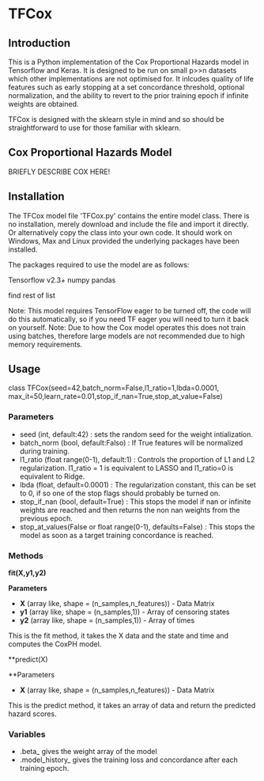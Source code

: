 # TFCox

## Introduction
This is a Python implementation of the Cox Proportional Hazards model in Tensorflow and Keras. It is designed to be run on small p>>n datasets which other implementations are not optimised for. It inlcudes quality of life features such as early stopping at a set concordance threshold, optional normalization, and the ability to revert to the prior training epoch if infinite weights are obtained. 

TFCox is designed with the sklearn style in mind and so should be straightforward to use for those familiar with sklearn.


## Cox Proportional Hazards Model

BRIEFLY DESCRIBE COX HERE!

## Installation
The TFCox model file 'TFCox.py' contains the entire model class. There is no installation, merely download and include the file and import it directly. Or alternatively copy the class into your own code. It should work on Windows, Max and Linux provided the underlying packages have been installed.

The packages required to use the model are as follows:

Tensorflow v2.3+
numpy
pandas

find rest of list

Note: This model requires TensorFlow eager to be turned off, the code will do this automatically, so if you need TF eager you will need to turn it back on yourself.
Note: Due to how the Cox model operates this does not train using batches, therefore large models are not recommended due to high memory requirements.


## Usage

class TFCox(seed=42,batch_norm=False,l1_ratio=1,lbda=0.0001,
                 max_it=50,learn_rate=0.01,stop_if_nan=True,stop_at_value=False)


### Parameters

- seed (int, default:42) : sets the random seed for the weight intialization.
- batch_norm (bool, default:Falso) : If True features will be normalized during training.
- l1_ratio (float range(0-1), default:1) : Controls the proportion of L1 and L2 regularization. l1_ratio = 1 is equivalent to LASSO and l1_ratio=0 is equivalent to Ridge.
- lbda (float, default=0.0001) : The regularization constant, this can be set to 0, if so one of the stop flags should probably be turned on.
- stop_if_nan (bool, default=True) : This stops the model if nan or infinite weights are reached and then returns the non nan weights from the previous epoch.
- stop_at_values(False or float range(0-1), defaults=False) : This stops the model as soon as a target training concordance is reached.

### Methods

**fit(X,y1,y2)**

**Parameters**
- **X**  (array like, shape = (n_samples,n_features)) - Data Matrix
- **y1** (array like, shape = (n_samples,1)) - Array of censoring states
- **y2** (array like, shape = (n_samples,1)) - Array of times

This is the fit method, it takes the X data and the state and time and computes the CoxPH model.


**predict(X)

**Parameters
- **X**  (array like, shape = (n_samples,n_features)) - Data Matrix

This is the predict method, it takes an array of data and return the predicted hazard scores.

### Variables

- .beta_  gives the weight array of the model
- .model_history_  gives the training loss and concordance after each training epoch.


